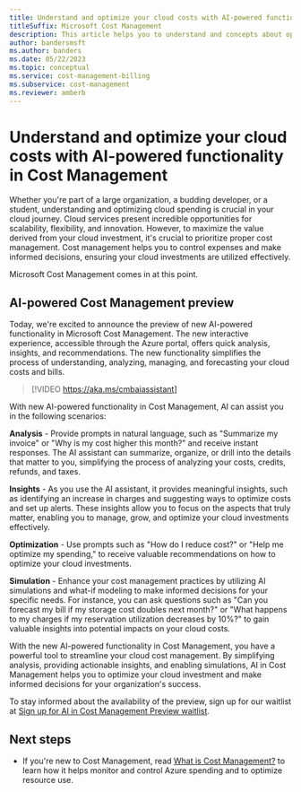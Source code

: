 ```yaml
---
title: Understand and optimize your cloud costs with AI-powered functionality in Cost Management
titleSuffix: Microsoft Cost Management
description: This article helps you to understand and concepts about optimizing your cloud costs with AI-powered functionality in Cost Management.
author: bandersmsft
ms.author: banders
ms.date: 05/22/2023
ms.topic: conceptual
ms.service: cost-management-billing
ms.subservice: cost-management
ms.reviewer: amberb
---
```


# Understand and optimize your cloud costs with AI-powered functionality in Cost Management

Whether you're part of a large organization, a budding developer, or a student, understanding and optimizing cloud spending is crucial in your cloud journey. Cloud services present incredible opportunities for scalability, flexibility, and innovation. However, to maximize the value derived from your cloud investment, it's crucial to prioritize proper cost management. Cost management helps you to control expenses and make informed decisions, ensuring your cloud investments are utilized effectively.

Microsoft Cost Management comes in at this point.

## AI-powered Cost Management preview

Today, we're excited to announce the preview of new AI-powered functionality in Microsoft Cost Management. The new interactive experience, accessible through the Azure portal, offers quick analysis, insights, and recommendations. The new functionality simplifies the process of understanding, analyzing, managing, and forecasting your cloud costs and bills.

>[!VIDEO https://aka.ms/cmbaiassistant]

With new AI-powered functionality in Cost Management, AI can assist you in the following scenarios:

**Analysis** - Provide prompts in natural language, such as "Summarize my invoice" or "Why is my cost higher this month?" and receive instant responses. The AI assistant can summarize, organize, or drill into the details that matter to you, simplifying the process of analyzing your costs, credits, refunds, and taxes.

**Insights** - As you use the AI assistant, it provides meaningful insights, such as identifying an increase in charges and suggesting ways to optimize costs and set up alerts. These insights allow you to focus on the aspects that truly matter, enabling you to manage, grow, and optimize your cloud investments effectively.

**Optimization** - Use prompts such as "How do I reduce cost?" or "Help me optimize my spending," to receive valuable recommendations on how to optimize your cloud investments.

**Simulation** - Enhance your cost management practices by utilizing AI simulations and what-if modeling to make informed decisions for your specific needs. For instance, you can ask questions such as "Can you forecast my bill if my storage cost doubles next month?" or "What happens to my charges if my reservation utilization decreases by 10%?" to gain valuable insights into potential impacts on your cloud costs.

With the new AI-powered functionality in Cost Management, you have a powerful tool to streamline your cloud cost management. By simplifying analysis, providing actionable insights, and enabling simulations, AI in Cost Management helps you to optimize your cloud investment and make informed decisions for your organization's success.

To stay informed about the availability of the preview, sign up for our waitlist at  [Sign up for AI in Cost Management Preview waitlist](https://aka.ms/cmaiwaitlist).

## Next steps

- If you're new to Cost Management, read [What is Cost Management?](../cost-management-billing-overview.md) to learn how it helps monitor and control Azure spending and to optimize resource use.